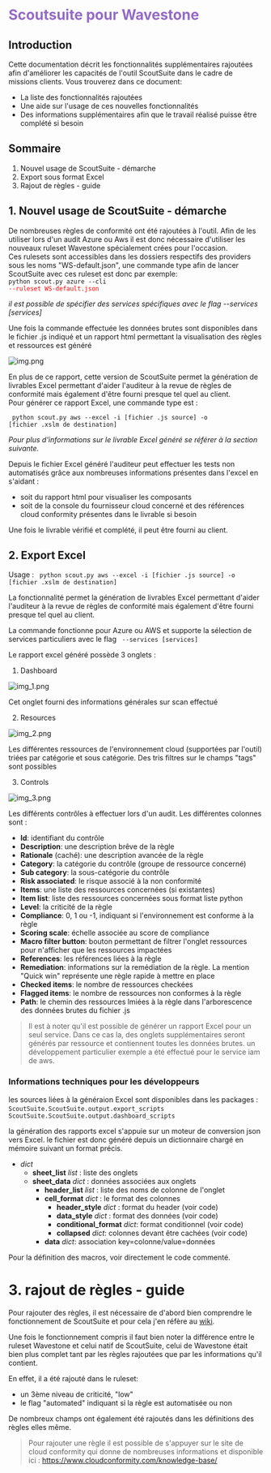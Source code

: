 # <span style="color:#946BC5"> Scoutsuite pour Wavestone </span>

## Introduction

Cette documentation décrit les fonctionnalités supplémentaires rajoutées afin d'améliorer les capacités de l'outil ScoutSuite dans le cadre de missions clients.
Vous trouverez dans ce document:
- La liste des fonctionnalités rajoutées
- Une aide sur l'usage de ces nouvelles fonctionnalités
- Des informations supplémentaires afin que le travail réalisé puisse être complété si besoin

## Sommaire

1) Nouvel usage de ScoutSuite - démarche
2) Export sous format Excel
3) Rajout de règles - guide


## 1. Nouvel usage de ScoutSuite - démarche

De nombreuses règles de conformité ont été rajoutées à l'outil. Afin de les utiliser
lors d'un audit Azure ou Aws il est donc nécessaire d'utiliser les nouveaux ruleset Wavestone
spécialement crées pour l'occasion. </br>
Ces rulesets sont accessibles dans les dossiers respectifs des providers sous les noms 
"WS-default.json", une commande type afin de lancer ScoutSuite avec ces ruleset est donc par exemple:</br>
<code>python scout.py azure --cli <span style="color:red">--ruleset WS-default.json</span> </code>   

*il est possible de spécifier des services spécifiques avec le flag --services [services]*

Une fois la commande effectuée les données brutes sont disponibles dans le fichier .js indiqué 
et un rapport html permettant la visualisation des règles et ressources est généré

![img.png](img.png)

En plus de ce rapport, cette version de ScoutSuite permet la génération de livrables Excel permettant d'aider
l'auditeur à la revue de règles de conformité mais également d'être fourni presque tel quel au client. </br>
Pour générer ce rapport Excel, une commande type est :

<code> python scout.py aws --excel -i [fichier .js source] -o [fichier .xslm de destination]
</code>

*Pour plus d'informations sur le livrable Excel généré se référer à la section suivante.*

Depuis le fichier Excel généré l'auditeur peut effectuer les tests non automatisés grâce 
aux nombreuses informations présentes dans l'excel en s'aidant :
- soit du rapport html pour visualiser les composants 
- soit de la console du fournisseur cloud concerné et des références cloud conformity présentes
dans le livrable si besoin
  
Une fois le livrable vérifié et complété, il peut être fourni au client.

## 2. Export Excel

Usage : 
<code> python scout.py aws --excel -i [fichier .js source] -o [fichier .xslm de destination]
</code>

La fonctionnalité permet  la génération de livrables Excel permettant d'aider
l'auditeur à la revue de règles de conformité mais également d'être fourni presque tel quel au client.

La commande fonctionne pour Azure ou AWS et supporte la sélection de services particuliers avec le flag
<code> --services [services] </code>

Le rapport excel généré possède 3 onglets :

1. Dashboard

![img_1.png](img_1.png)

Cet onglet fourni des informations générales sur scan effectué 

2. Resources

![img_2.png](img_2.png)

Les différentes ressources de l'environnement cloud (supportées par l'outil) triées par 
catégorie et sous catégorie. Des tris filtres sur le champs "tags" sont possibles

3. Controls

![img_3.png](img_3.png)

Les différents contrôles à effectuer lors d'un audit. Les différentes colonnes sont :

- **Id**: identifiant du contrôle
- **Description**: une description brêve de la règle
- **Rationale** (caché): une description avancée de la règle
- **Category**: la catégorie du contrôle (groupe de ressource concerné)
- **Sub category**: la sous-catégorie du contrôle 
- **Risk associated**: le risque associé à la non conformité 
- **Items**: une liste des ressources concernées (si existantes)
- **Item list**: liste des ressources concernées sous format liste python
- **Level**: la criticité de la règle
- **Compliance**: 0, 1 ou -1, indiquant si l'environnement est conforme à la règle
- **Scoring scale**: échelle associée au score de compliance
- **Macro filter button**: bouton permettant de filtrer l'onglet ressources pour n'afficher que les ressources impactées
- **References**: les références liées à la règle
- **Remediation**: informations sur la remédiation de la règle. La mention "Quick win" représente une règle rapide à mettre en place
- **Checked items**: le nombre de ressources checkées
- **Flagged items**: le nombre de ressources non conformes à la règle
- **Path**: le chemin des ressources lmiées à la règle dans l'arborescence des données brutes du fichier .js

>Il est à noter qu'il est possible de générer un rapport Excel pour un seul service. Dans ce cas la,
des onglets supplémentaires seront générés par ressource et contiennent toutes les données brutes.
un développement particulier exemple a été effectué pour le service iam de aws.

### Informations techniques pour les développeurs ###

les sources liées à la généraion Excel sont disponibles dans les packages :
<code> ScoutSuite.ScoutSuite.output.export_scripts </code>
<code> ScoutSuite.ScoutSuite.output.dashboard_scripts </code>

la génération des rapports excel s'appuie sur un moteur de conversion json vers Excel. 
le fichier est donc généré depuis un dictionnaire chargé en mémoire suivant un format précis. 

- *dict*
    - **sheet_list** *list* : liste des onglets 
    - **sheet_data** *dict* : données associées aux onglets
        - **header_list** *list* : liste des noms de colonne de l'onglet
        - **cell_format** *dict* : le format des colonnes 
            - **header_style** *dict* : format du header (voir code)
            - **data_style** *dict* : format des données (voir code)
            - **conditional_format** *dict*: format conditionnel (voir code)
            - **collapsed** *dict*: colonnes devant être cachées (voir code)
        - **data** *dict*: association key=colonne/value=données
    
Pour la définition des macros, voir directement le code commenté. 

# 3. rajout de règles - guide

Pour rajouter des règles, il est nécessaire de d'abord bien comprendre le fonctionnement de ScoutSuite
et pour cela j'en réfère au [wiki](https://github.com/nccgroup/ScoutSuite/wiki/NCC-Scout).

Une fois le fonctionnement compris il faut bien noter la différence entre le ruleset Wavestone et celui natif de ScoutSuite,
celui de Wavestone était bien plus complet tant par les règles rajoutées que par les informations qu'il contient. 

En effet, il a été rajouté dans le ruleset:
- un 3ème niveau de criticité, "low"
- le flag "automated" indiquant si la règle est automatisée ou non

De nombreux champs ont également été rajoutés dans les définitions des règles elles même.

> Pour rajouter une règle il est possible de s'appuyer sur le site de cloud conformity qui donne de nombreuses informations
> et disponible ici : https://www.cloudconformity.com/knowledge-base/



